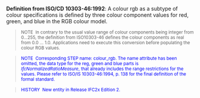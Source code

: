 ﻿**Definition from ISO/CD 10303-46:1992**: A colour rgb as a subtype of colour specifications is defined by three colour component values for red, green, and blue in the RGB colour model.

> <small>NOTE &nbsp;In contrary to the usual value
range of colour components being integer from 0...255, the definition
from ISO10303-46 defines the colour components as real from 0.0 ...
1.0. Applications need to execute this conversion before populating the
colour RGB values.</small>
> 


> <font color="#0000ff"><small>
NOTE&nbsp; Corresponding STEP name: colour_rgb. The name attribute
has been
omitted, the data type for the reg, green and blue parts is <i>IfcNormalizedRatioMeasure</i>,
that already includes the range restrictions for the values. Please
refer to ISO/IS 10303-46:1994, p. 138 for the final definition of the
formal standard.</small> </font>

> <small> <font color="#0000ff">HISTORY&nbsp;
New entity in Release IFC2x Edition 2.</font> </small>
